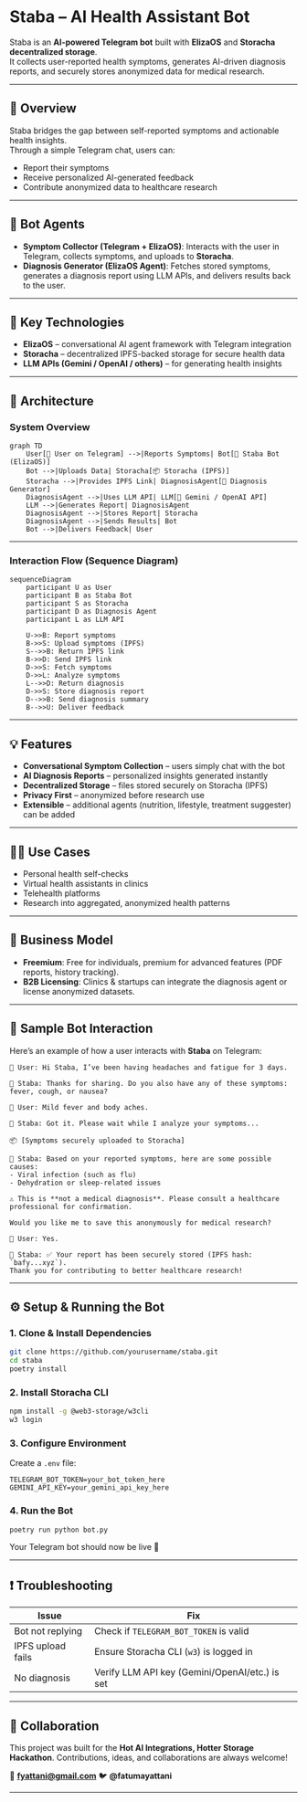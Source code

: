 # Staba – AI Health Assistant Bot  

Staba is an **AI-powered Telegram bot** built with **ElizaOS** and **Storacha decentralized storage**.  
It collects user-reported health symptoms, generates AI-driven diagnosis reports, and securely stores anonymized data for medical research.  

---

## 📌 Overview  
Staba bridges the gap between self-reported symptoms and actionable health insights.  
Through a simple Telegram chat, users can:  

- Report their symptoms  
- Receive personalized AI-generated feedback  
- Contribute anonymized data to healthcare research  

---

## 🤖 Bot Agents  
- **Symptom Collector (Telegram + ElizaOS)**: Interacts with the user in Telegram, collects symptoms, and uploads to **Storacha**.  
- **Diagnosis Generator (ElizaOS Agent)**: Fetches stored symptoms, generates a diagnosis report using LLM APIs, and delivers results back to the user.  

---

## 🚀 Key Technologies  
- **ElizaOS** – conversational AI agent framework with Telegram integration  
- **Storacha** – decentralized IPFS-backed storage for secure health data  
- **LLM APIs (Gemini / OpenAI / others)** – for generating health insights  

---

## 🧩 Architecture  

### System Overview  
```mermaid
graph TD
    User[👩 User on Telegram] -->|Reports Symptoms| Bot[🤖 Staba Bot (ElizaOS)]
    Bot -->|Uploads Data| Storacha[📦 Storacha (IPFS)]
    Storacha -->|Provides IPFS Link| DiagnosisAgent[🧠 Diagnosis Generator]
    DiagnosisAgent -->|Uses LLM API| LLM[🔮 Gemini / OpenAI API]
    LLM -->|Generates Report| DiagnosisAgent
    DiagnosisAgent -->|Stores Report| Storacha
    DiagnosisAgent -->|Sends Results| Bot
    Bot -->|Delivers Feedback| User
````

---

### Interaction Flow (Sequence Diagram)

```mermaid
sequenceDiagram
    participant U as User
    participant B as Staba Bot
    participant S as Storacha
    participant D as Diagnosis Agent
    participant L as LLM API

    U->>B: Report symptoms
    B->>S: Upload symptoms (IPFS)
    S-->>B: Return IPFS link
    B->>D: Send IPFS link
    D->>S: Fetch symptoms
    D->>L: Analyze symptoms
    L-->>D: Return diagnosis
    D->>S: Store diagnosis report
    D-->>B: Send diagnosis summary
    B-->>U: Deliver feedback
```

---

## 💡 Features

* **Conversational Symptom Collection** – users simply chat with the bot
* **AI Diagnosis Reports** – personalized insights generated instantly
* **Decentralized Storage** – files stored securely on Storacha (IPFS)
* **Privacy First** – anonymized before research use
* **Extensible** – additional agents (nutrition, lifestyle, treatment suggester) can be added

---

## 🧑‍⚕️ Use Cases

* Personal health self-checks
* Virtual health assistants in clinics
* Telehealth platforms
* Research into aggregated, anonymized health patterns

---

## 💸 Business Model

* **Freemium**: Free for individuals, premium for advanced features (PDF reports, history tracking).
* **B2B Licensing**: Clinics & startups can integrate the diagnosis agent or license anonymized datasets.

---

## 💬 Sample Bot Interaction

Here’s an example of how a user interacts with **Staba** on Telegram:

```
👩 User: Hi Staba, I’ve been having headaches and fatigue for 3 days.  

🤖 Staba: Thanks for sharing. Do you also have any of these symptoms: fever, cough, or nausea?  

👩 User: Mild fever and body aches.  

🤖 Staba: Got it. Please wait while I analyze your symptoms...  

📦 [Symptoms securely uploaded to Storacha]  

🤖 Staba: Based on your reported symptoms, here are some possible causes:  
- Viral infection (such as flu)  
- Dehydration or sleep-related issues  

⚠️ This is **not a medical diagnosis**. Please consult a healthcare professional for confirmation.  

Would you like me to save this anonymously for medical research?  

👩 User: Yes.  

🤖 Staba: ✅ Your report has been securely stored (IPFS hash: `bafy...xyz`).  
Thank you for contributing to better healthcare research!  
```

---

## ⚙️ Setup & Running the Bot

### 1. Clone & Install Dependencies

```bash
git clone https://github.com/yourusername/staba.git
cd staba
poetry install
```

### 2. Install Storacha CLI

```bash
npm install -g @web3-storage/w3cli
w3 login
```

### 3. Configure Environment

Create a `.env` file:

```
TELEGRAM_BOT_TOKEN=your_bot_token_here
GEMINI_API_KEY=your_gemini_api_key_here
```

### 4. Run the Bot

```bash
poetry run python bot.py
```

Your Telegram bot should now be live 🎉

---

## ❗ Troubleshooting

| Issue             | Fix                                            |
| ----------------- | ---------------------------------------------- |
| Bot not replying  | Check if `TELEGRAM_BOT_TOKEN` is valid         |
| IPFS upload fails | Ensure Storacha CLI (`w3`) is logged in        |
| No diagnosis      | Verify LLM API key (Gemini/OpenAI/etc.) is set |

---

## 📣 Collaboration

This project was built for the **Hot AI Integrations, Hotter Storage Hackathon**.
Contributions, ideas, and collaborations are always welcome!

📧 **[fyattani@gmail.com](mailto:fyattani@gmail.com)**
🐦 **@fatumayattani**

---



